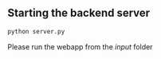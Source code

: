 ## Starting the backend server

```bash
python server.py
```

Please run the webapp from the *input* folder
